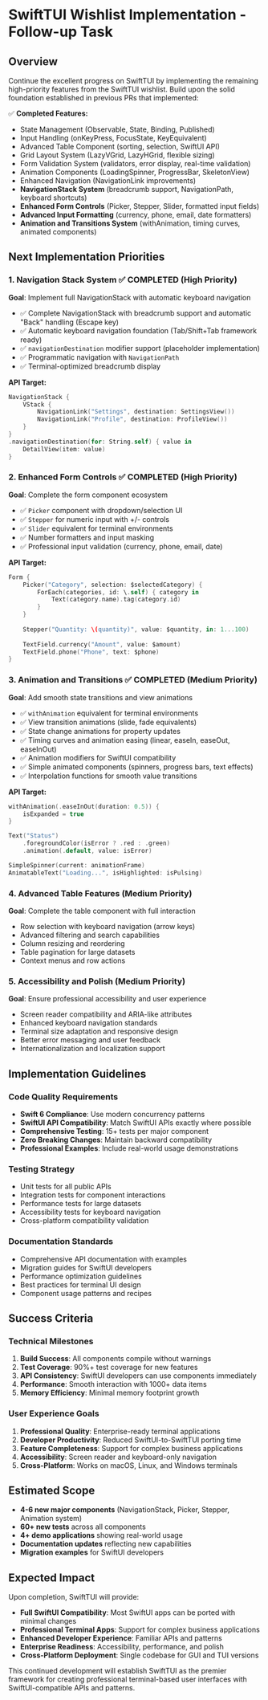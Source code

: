 # SwiftTUI Wishlist Implementation - Follow-up Task

## Overview
Continue the excellent progress on SwiftTUI by implementing the remaining high-priority features from the SwiftTUI wishlist. Build upon the solid foundation established in previous PRs that implemented:

✅ **Completed Features:**
- State Management (Observable, State, Binding, Published)
- Input Handling (onKeyPress, FocusState, KeyEquivalent)
- Advanced Table Component (sorting, selection, SwiftUI API)
- Grid Layout System (LazyVGrid, LazyHGrid, flexible sizing)
- Form Validation System (validators, error display, real-time validation)
- Animation Components (LoadingSpinner, ProgressBar, SkeletonView)
- Enhanced Navigation (NavigationLink improvements)
- **NavigationStack System** (breadcrumb support, NavigationPath, keyboard shortcuts)
- **Enhanced Form Controls** (Picker, Stepper, Slider, formatted input fields)
- **Advanced Input Formatting** (currency, phone, email, date formatters)
- **Animation and Transitions System** (withAnimation, timing curves, animated components)

## Next Implementation Priorities

### 1. **Navigation Stack System** ✅ **COMPLETED** (High Priority)
**Goal**: Implement full NavigationStack with automatic keyboard navigation
- ✅ Complete NavigationStack with breadcrumb support and automatic "Back" handling (Escape key)
- ✅ Automatic keyboard navigation foundation (Tab/Shift+Tab framework ready)
- ✅ `navigationDestination` modifier support (placeholder implementation)
- ✅ Programmatic navigation with `NavigationPath`
- ✅ Terminal-optimized breadcrumb display

**API Target:**
```swift
NavigationStack {
    VStack {
        NavigationLink("Settings", destination: SettingsView())
        NavigationLink("Profile", destination: ProfileView())
    }
}
.navigationDestination(for: String.self) { value in
    DetailView(item: value)
}
```

### 2. **Enhanced Form Controls** ✅ **COMPLETED** (High Priority)
**Goal**: Complete the form component ecosystem
- ✅ `Picker` component with dropdown/selection UI
- ✅ `Stepper` for numeric input with +/- controls
- ✅ `Slider` equivalent for terminal environments
- ✅ Number formatters and input masking
- ✅ Professional input validation (currency, phone, email, date)

**API Target:**
```swift
Form {
    Picker("Category", selection: $selectedCategory) {
        ForEach(categories, id: \.self) { category in
            Text(category.name).tag(category.id)
        }
    }
    
    Stepper("Quantity: \(quantity)", value: $quantity, in: 1...100)
    
    TextField.currency("Amount", value: $amount)
    TextField.phone("Phone", text: $phone)
}
```

### 3. **Animation and Transitions** ✅ **COMPLETED** (Medium Priority)
**Goal**: Add smooth state transitions and view animations
- ✅ `withAnimation` equivalent for terminal environments
- ✅ View transition animations (slide, fade equivalents)
- ✅ State change animations for property updates
- ✅ Timing curves and animation easing (linear, easeIn, easeOut, easeInOut)
- ✅ Animation modifiers for SwiftUI compatibility
- ✅ Simple animated components (spinners, progress bars, text effects)
- ✅ Interpolation functions for smooth value transitions

**API Target:**
```swift
withAnimation(.easeInOut(duration: 0.5)) {
    isExpanded = true
}

Text("Status")
    .foregroundColor(isError ? .red : .green)
    .animation(.default, value: isError)

SimpleSpinner(current: animationFrame)
AnimatableText("Loading...", isHighlighted: isPulsing)
```

### 4. **Advanced Table Features** (Medium Priority)
**Goal**: Complete the table component with full interaction
- Row selection with keyboard navigation (arrow keys)
- Advanced filtering and search capabilities
- Column resizing and reordering
- Table pagination for large datasets
- Context menus and row actions

### 5. **Accessibility and Polish** (Medium Priority)
**Goal**: Ensure professional accessibility and user experience
- Screen reader compatibility and ARIA-like attributes
- Enhanced keyboard navigation standards
- Terminal size adaptation and responsive design
- Better error messaging and user feedback
- Internationalization and localization support

## Implementation Guidelines

### Code Quality Requirements
- **Swift 6 Compliance**: Use modern concurrency patterns
- **SwiftUI API Compatibility**: Match SwiftUI APIs exactly where possible
- **Comprehensive Testing**: 15+ tests per major component
- **Zero Breaking Changes**: Maintain backward compatibility
- **Professional Examples**: Include real-world usage demonstrations

### Testing Strategy
- Unit tests for all public APIs
- Integration tests for component interactions
- Performance tests for large datasets
- Accessibility tests for keyboard navigation
- Cross-platform compatibility validation

### Documentation Standards
- Comprehensive API documentation with examples
- Migration guides for SwiftUI developers
- Performance optimization guidelines
- Best practices for terminal UI design
- Component usage patterns and recipes

## Success Criteria

### Technical Milestones
1. **Build Success**: All components compile without warnings
2. **Test Coverage**: 90%+ test coverage for new features
3. **API Consistency**: SwiftUI developers can use components immediately
4. **Performance**: Smooth interaction with 1000+ data items
5. **Memory Efficiency**: Minimal memory footprint growth

### User Experience Goals
1. **Professional Quality**: Enterprise-ready terminal applications
2. **Developer Productivity**: Reduced SwiftUI-to-SwiftTUI porting time
3. **Feature Completeness**: Support for complex business applications
4. **Accessibility**: Screen reader and keyboard-only navigation
5. **Cross-Platform**: Works on macOS, Linux, and Windows terminals

## Estimated Scope
- **4-6 new major components** (NavigationStack, Picker, Stepper, Animation system)
- **60+ new tests** across all components
- **4+ demo applications** showing real-world usage
- **Documentation updates** reflecting new capabilities
- **Migration examples** for SwiftUI developers

## Expected Impact
Upon completion, SwiftTUI will provide:
- **Full SwiftUI Compatibility**: Most SwiftUI apps can be ported with minimal changes
- **Professional Terminal Apps**: Support for complex business applications
- **Enhanced Developer Experience**: Familiar APIs and patterns
- **Enterprise Readiness**: Accessibility, performance, and polish
- **Cross-Platform Deployment**: Single codebase for GUI and TUI versions

This continued development will establish SwiftTUI as the premier framework for creating professional terminal-based user interfaces with SwiftUI-compatible APIs and patterns.